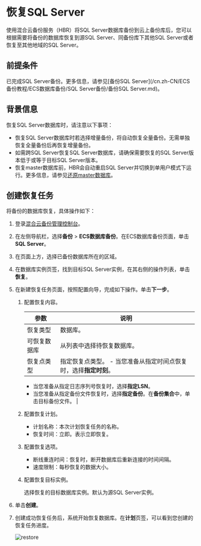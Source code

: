 # 恢复SQL Server

使用混合云备份服务（HBR）将SQL Server数据库备份到云上备份库后，您可以根据需要将备份的数据库恢复到源SQL Server、同备份库下其他SQL Server或者恢复至其他地域的SQL Server。

## 前提条件

已完成SQL Server备份。更多信息，请参见[备份SQL Server](/cn.zh-CN/ECS备份教程/ECS数据库备份/SQL Server备份/备份SQL Server.md)。

## 背景信息

恢复SQL Server数据库时，请注意以下事项：

-   恢复SQL Server数据库时若选择增量备份，将自动恢复全量备份。无需单独恢复全量备份后再恢复增量备份。
-   如需跨SQL Server恢复SQL Server数据库，请确保需要恢复的SQL Server版本低于或等于目标SQL Server版本。
-   恢复master数据库前，HBR会自动重启SQL Server并切换到单用户模式下运行。更多信息，请参见[还原master数据库](https://docs.microsoft.com/zh-cn/sql/relational-databases/backup-restore/restore-the-master-database-transact-sql?view=sql-server-2017)。

## 创建恢复任务

将备份的数据库恢复，具体操作如下：

1.  登录[混合云备份管理控制台](https://hbr.console.aliyun.com)。

2.  在左侧导航栏，选择**备份** \> **ECS数据库备份**。在ECS数据库备份页面，单击**SQL Server**。

3.  在页面上方，选择已备份数据库所在的区域。

4.  在数据库实例页签，找到目标SQL Server实例，在其右侧的操作列表，单击**恢复**。

5.  在新建恢复任务页面，按照配置向导，完成如下操作。单击**下一步**。

    1.  配置恢复内容。

        |参数|说明|
        |--|--|
        |恢复类型|数据库。|
        |可恢复数据库|从列表中选择待恢复数据库。|
        |恢复点类型|指定恢复点类型。        -   当您准备从指定时间点恢复时，选择**指定时刻**。
        -   当您准备从指定日志序列号恢复时，选择**指定LSN**。
        -   当您准备从指定备份文件恢复时，选择**指定备份**。在**备份集合**中，单击目标备份文件。 |

    2.  配置恢复计划。

        -   计划名称：本次计划恢复任务的名称。
        -   恢复时间：立即。表示立即恢复。
    3.  配置恢复选项。

        -   断线重连时间：恢复时，断开数据库后重新连接的时间间隔。
        -   速度限制：每秒恢复的数据大小。
    4.  配置恢复目标实例。

        选择恢复的目标数据库实例。默认为源SQL Server实例。

6.  单击**创建**。

7.  创建成功恢复任务后，系统开始恢复数据库。在**计划**页签，可以看到您创建的恢复任务进度。

    ![restore](https://static-aliyun-doc.oss-accelerate.aliyuncs.com/assets/img/zh-CN/8607091161/p232637.png)


